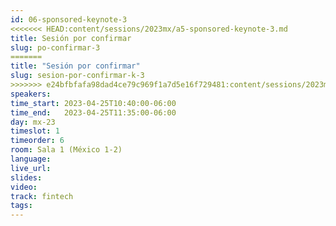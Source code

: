 ```yaml
---
id: 06-sponsored-keynote-3
<<<<<<< HEAD:content/sessions/2023mx/a5-sponsored-keynote-3.md
title: Sesión por confirmar
slug: po-confirmar-3
=======
title: "Sesión por confirmar"
slug: sesion-por-confirmar-k-3
>>>>>>> e24bfbfafa98dad4ce79c969f1a7d5e16f729481:content/sessions/2023mx/06-sponsored-keynote-3.md
speakers:
time_start: 2023-04-25T10:40:00-06:00
time_end:   2023-04-25T11:35:00-06:00
day: mx-23
timeslot: 1
timeorder: 6
room: Sala 1 (México 1-2)
language: 
live_url: 
slides: 
video: 
track: fintech
tags:
---
```



